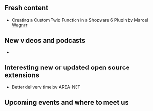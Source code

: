 ## Fresh content

* [Creating a Custom Twig Function in a Shopware 6 Plugin](https://marcelwagner.dev/blog/posts/creating-a-custom-twig-function-in-a-shopware-6-plugin) by [Marcel Wagner](https://marcelwagner.dev/)

## New videos and podcasts

* 

## Interesting new or updated open source extensions

* [Better delivery time](https://github.com/AREA-NET-GmbH-Shopware-Agentur/shopware6-plugin-better-delivery-time) by [AREA-NET](https://github.com/AREA-NET-GmbH-Shopware-Agentur)


## Upcoming events and where to meet us


